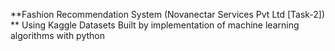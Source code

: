 **Fashion Recommendation System (Novanectar Services Pvt Ltd [Task-2]) **
Using Kaggle Datasets
Built by implementation of machine learning algorithms with python
